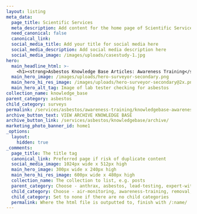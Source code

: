```yaml
---
layout: listing
meta_data:
  page_title: Scientific Services
  meta_description: Add content for the home page of Scientific Services here...
  need_canonical: false
  canonical_link:
  social_media_title: Add your title for social media here
  social_media_description: Add social media description here
  social_media_image: /images/uploads/casestudy-1.jpg
hero:
  main_headline_html: >-
    <h1><strong>Asbestos Knowledge Base Articles: Awareness Training</strong></h1><p>Scientific Services have been working in the asbestos industry for more than 16 years.</p>
  main_hero_image: /images/uploads/hero-surveyor-secondary.png
  main_hero_hi_res_image: /images/uploads/hero-surveyor-secondary@2x.png
  main_hero_alt_tag: Image of lab tester checking for asbestos
collection_name: knowledge_base
parent_category: asbestos
child_category: surveys
permalink: /services/asbestos/awareness-training/knowledgebase-awareness-training/
archive_button_text: VIEW ARCHIVE KNOWLEDGE BASE
archive_button_link: /services/asbestos/knowledgebase/archive/
marketing_photo_banner_id: home1
_options:
  layout:
    hidden: true
_comments:
  page_title: The title tag
  canonical_link: Preferred page if risk of duplicate content
  social_media_image: 1024px wide x 512px high
  main_hero_image: 300px wide x 240px high
  main_hero_hi_res_image: 600px wide x 480px high
  collection_name: The collection to list, e.g. posts
  parent_category: Choose - anthrax, asbestos, lead-testing, expert-witness, laboratory-auditing, legionella
  child_category: Choose - air-monitoring, awareness-training, removal, surveys, testing
  child_category: Set to none if there are no child categories
  permalink: Where the html file is outputted to, finish with /:name/
---
```

